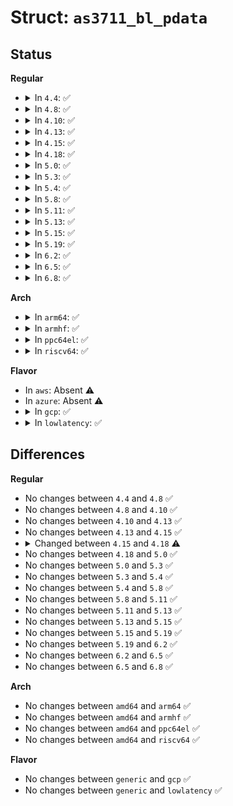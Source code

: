 # Struct: <code>as3711_bl_pdata</code>

## Status
<b>Regular</b>
<ul>
<li>
<details>
<summary>In <code>4.4</code>: ✅</summary>

```c
struct as3711_bl_pdata {
    const char *su1_fb;
    int su1_max_uA;
    const char *su2_fb;
    int su2_max_uA;
    enum as3711_su2_feedback su2_feedback;
    enum as3711_su2_fbprot su2_fbprot;
    bool su2_auto_curr1;
    bool su2_auto_curr2;
    bool su2_auto_curr3;
};
```
</details>
</li>
<li>
<details>
<summary>In <code>4.8</code>: ✅</summary>

```c
struct as3711_bl_pdata {
    const char *su1_fb;
    int su1_max_uA;
    const char *su2_fb;
    int su2_max_uA;
    enum as3711_su2_feedback su2_feedback;
    enum as3711_su2_fbprot su2_fbprot;
    bool su2_auto_curr1;
    bool su2_auto_curr2;
    bool su2_auto_curr3;
};
```
</details>
</li>
<li>
<details>
<summary>In <code>4.10</code>: ✅</summary>

```c
struct as3711_bl_pdata {
    const char *su1_fb;
    int su1_max_uA;
    const char *su2_fb;
    int su2_max_uA;
    enum as3711_su2_feedback su2_feedback;
    enum as3711_su2_fbprot su2_fbprot;
    bool su2_auto_curr1;
    bool su2_auto_curr2;
    bool su2_auto_curr3;
};
```
</details>
</li>
<li>
<details>
<summary>In <code>4.13</code>: ✅</summary>

```c
struct as3711_bl_pdata {
    const char *su1_fb;
    int su1_max_uA;
    const char *su2_fb;
    int su2_max_uA;
    enum as3711_su2_feedback su2_feedback;
    enum as3711_su2_fbprot su2_fbprot;
    bool su2_auto_curr1;
    bool su2_auto_curr2;
    bool su2_auto_curr3;
};
```
</details>
</li>
<li>
<details>
<summary>In <code>4.15</code>: ✅</summary>

```c
struct as3711_bl_pdata {
    const char *su1_fb;
    int su1_max_uA;
    const char *su2_fb;
    int su2_max_uA;
    enum as3711_su2_feedback su2_feedback;
    enum as3711_su2_fbprot su2_fbprot;
    bool su2_auto_curr1;
    bool su2_auto_curr2;
    bool su2_auto_curr3;
};
```
</details>
</li>
<li>
<details>
<summary>In <code>4.18</code>: ✅</summary>

```c
struct as3711_bl_pdata {
    bool su1_fb;
    int su1_max_uA;
    bool su2_fb;
    int su2_max_uA;
    enum as3711_su2_feedback su2_feedback;
    enum as3711_su2_fbprot su2_fbprot;
    bool su2_auto_curr1;
    bool su2_auto_curr2;
    bool su2_auto_curr3;
};
```
</details>
</li>
<li>
<details>
<summary>In <code>5.0</code>: ✅</summary>

```c
struct as3711_bl_pdata {
    bool su1_fb;
    int su1_max_uA;
    bool su2_fb;
    int su2_max_uA;
    enum as3711_su2_feedback su2_feedback;
    enum as3711_su2_fbprot su2_fbprot;
    bool su2_auto_curr1;
    bool su2_auto_curr2;
    bool su2_auto_curr3;
};
```
</details>
</li>
<li>
<details>
<summary>In <code>5.3</code>: ✅</summary>

```c
struct as3711_bl_pdata {
    bool su1_fb;
    int su1_max_uA;
    bool su2_fb;
    int su2_max_uA;
    enum as3711_su2_feedback su2_feedback;
    enum as3711_su2_fbprot su2_fbprot;
    bool su2_auto_curr1;
    bool su2_auto_curr2;
    bool su2_auto_curr3;
};
```
</details>
</li>
<li>
<details>
<summary>In <code>5.4</code>: ✅</summary>

```c
struct as3711_bl_pdata {
    bool su1_fb;
    int su1_max_uA;
    bool su2_fb;
    int su2_max_uA;
    enum as3711_su2_feedback su2_feedback;
    enum as3711_su2_fbprot su2_fbprot;
    bool su2_auto_curr1;
    bool su2_auto_curr2;
    bool su2_auto_curr3;
};
```
</details>
</li>
<li>
<details>
<summary>In <code>5.8</code>: ✅</summary>

```c
struct as3711_bl_pdata {
    bool su1_fb;
    int su1_max_uA;
    bool su2_fb;
    int su2_max_uA;
    enum as3711_su2_feedback su2_feedback;
    enum as3711_su2_fbprot su2_fbprot;
    bool su2_auto_curr1;
    bool su2_auto_curr2;
    bool su2_auto_curr3;
};
```
</details>
</li>
<li>
<details>
<summary>In <code>5.11</code>: ✅</summary>

```c
struct as3711_bl_pdata {
    bool su1_fb;
    int su1_max_uA;
    bool su2_fb;
    int su2_max_uA;
    enum as3711_su2_feedback su2_feedback;
    enum as3711_su2_fbprot su2_fbprot;
    bool su2_auto_curr1;
    bool su2_auto_curr2;
    bool su2_auto_curr3;
};
```
</details>
</li>
<li>
<details>
<summary>In <code>5.13</code>: ✅</summary>

```c
struct as3711_bl_pdata {
    bool su1_fb;
    int su1_max_uA;
    bool su2_fb;
    int su2_max_uA;
    enum as3711_su2_feedback su2_feedback;
    enum as3711_su2_fbprot su2_fbprot;
    bool su2_auto_curr1;
    bool su2_auto_curr2;
    bool su2_auto_curr3;
};
```
</details>
</li>
<li>
<details>
<summary>In <code>5.15</code>: ✅</summary>

```c
struct as3711_bl_pdata {
    bool su1_fb;
    int su1_max_uA;
    bool su2_fb;
    int su2_max_uA;
    enum as3711_su2_feedback su2_feedback;
    enum as3711_su2_fbprot su2_fbprot;
    bool su2_auto_curr1;
    bool su2_auto_curr2;
    bool su2_auto_curr3;
};
```
</details>
</li>
<li>
<details>
<summary>In <code>5.19</code>: ✅</summary>

```c
struct as3711_bl_pdata {
    bool su1_fb;
    int su1_max_uA;
    bool su2_fb;
    int su2_max_uA;
    enum as3711_su2_feedback su2_feedback;
    enum as3711_su2_fbprot su2_fbprot;
    bool su2_auto_curr1;
    bool su2_auto_curr2;
    bool su2_auto_curr3;
};
```
</details>
</li>
<li>
<details>
<summary>In <code>6.2</code>: ✅</summary>

```c
struct as3711_bl_pdata {
    bool su1_fb;
    int su1_max_uA;
    bool su2_fb;
    int su2_max_uA;
    enum as3711_su2_feedback su2_feedback;
    enum as3711_su2_fbprot su2_fbprot;
    bool su2_auto_curr1;
    bool su2_auto_curr2;
    bool su2_auto_curr3;
};
```
</details>
</li>
<li>
<details>
<summary>In <code>6.5</code>: ✅</summary>

```c
struct as3711_bl_pdata {
    bool su1_fb;
    int su1_max_uA;
    bool su2_fb;
    int su2_max_uA;
    enum as3711_su2_feedback su2_feedback;
    enum as3711_su2_fbprot su2_fbprot;
    bool su2_auto_curr1;
    bool su2_auto_curr2;
    bool su2_auto_curr3;
};
```
</details>
</li>
<li>
<details>
<summary>In <code>6.8</code>: ✅</summary>

```c
struct as3711_bl_pdata {
    bool su1_fb;
    int su1_max_uA;
    bool su2_fb;
    int su2_max_uA;
    enum as3711_su2_feedback su2_feedback;
    enum as3711_su2_fbprot su2_fbprot;
    bool su2_auto_curr1;
    bool su2_auto_curr2;
    bool su2_auto_curr3;
};
```
</details>
</li>
</ul>
<b>Arch</b>
<ul>
<li>
<details>
<summary>In <code>arm64</code>: ✅</summary>

```c
struct as3711_bl_pdata {
    bool su1_fb;
    int su1_max_uA;
    bool su2_fb;
    int su2_max_uA;
    enum as3711_su2_feedback su2_feedback;
    enum as3711_su2_fbprot su2_fbprot;
    bool su2_auto_curr1;
    bool su2_auto_curr2;
    bool su2_auto_curr3;
};
```
</details>
</li>
<li>
<details>
<summary>In <code>armhf</code>: ✅</summary>

```c
struct as3711_bl_pdata {
    bool su1_fb;
    int su1_max_uA;
    bool su2_fb;
    int su2_max_uA;
    enum as3711_su2_feedback su2_feedback;
    enum as3711_su2_fbprot su2_fbprot;
    bool su2_auto_curr1;
    bool su2_auto_curr2;
    bool su2_auto_curr3;
};
```
</details>
</li>
<li>
<details>
<summary>In <code>ppc64el</code>: ✅</summary>

```c
struct as3711_bl_pdata {
    bool su1_fb;
    int su1_max_uA;
    bool su2_fb;
    int su2_max_uA;
    enum as3711_su2_feedback su2_feedback;
    enum as3711_su2_fbprot su2_fbprot;
    bool su2_auto_curr1;
    bool su2_auto_curr2;
    bool su2_auto_curr3;
};
```
</details>
</li>
<li>
<details>
<summary>In <code>riscv64</code>: ✅</summary>

```c
struct as3711_bl_pdata {
    bool su1_fb;
    int su1_max_uA;
    bool su2_fb;
    int su2_max_uA;
    enum as3711_su2_feedback su2_feedback;
    enum as3711_su2_fbprot su2_fbprot;
    bool su2_auto_curr1;
    bool su2_auto_curr2;
    bool su2_auto_curr3;
};
```
</details>
</li>
</ul>
<b>Flavor</b>
<ul>
<li>
In <code>aws</code>: Absent ⚠️
</li>
<li>
In <code>azure</code>: Absent ⚠️
</li>
<li>
<details>
<summary>In <code>gcp</code>: ✅</summary>

```c
struct as3711_bl_pdata {
    bool su1_fb;
    int su1_max_uA;
    bool su2_fb;
    int su2_max_uA;
    enum as3711_su2_feedback su2_feedback;
    enum as3711_su2_fbprot su2_fbprot;
    bool su2_auto_curr1;
    bool su2_auto_curr2;
    bool su2_auto_curr3;
};
```
</details>
</li>
<li>
<details>
<summary>In <code>lowlatency</code>: ✅</summary>

```c
struct as3711_bl_pdata {
    bool su1_fb;
    int su1_max_uA;
    bool su2_fb;
    int su2_max_uA;
    enum as3711_su2_feedback su2_feedback;
    enum as3711_su2_fbprot su2_fbprot;
    bool su2_auto_curr1;
    bool su2_auto_curr2;
    bool su2_auto_curr3;
};
```
</details>
</li>
</ul>

## Differences
<b>Regular</b>
<ul>
<li>
No changes between <code>4.4</code> and <code>4.8</code> ✅
</li>
<li>
No changes between <code>4.8</code> and <code>4.10</code> ✅
</li>
<li>
No changes between <code>4.10</code> and <code>4.13</code> ✅
</li>
<li>
No changes between <code>4.13</code> and <code>4.15</code> ✅
</li>
<li>
<details>
<summary>Changed between <code>4.15</code> and <code>4.18</code> ⚠️</summary>
<ul>
<li>
<b>Field type changed. </b>
<code>const char *su1_fb</code> ➡️ <code>bool su1_fb</code>
</li>
<li>
<b>Field type changed. </b>
<code>const char *su2_fb</code> ➡️ <code>bool su2_fb</code>
</li>
</ul>
</details>
</li>
<li>
No changes between <code>4.18</code> and <code>5.0</code> ✅
</li>
<li>
No changes between <code>5.0</code> and <code>5.3</code> ✅
</li>
<li>
No changes between <code>5.3</code> and <code>5.4</code> ✅
</li>
<li>
No changes between <code>5.4</code> and <code>5.8</code> ✅
</li>
<li>
No changes between <code>5.8</code> and <code>5.11</code> ✅
</li>
<li>
No changes between <code>5.11</code> and <code>5.13</code> ✅
</li>
<li>
No changes between <code>5.13</code> and <code>5.15</code> ✅
</li>
<li>
No changes between <code>5.15</code> and <code>5.19</code> ✅
</li>
<li>
No changes between <code>5.19</code> and <code>6.2</code> ✅
</li>
<li>
No changes between <code>6.2</code> and <code>6.5</code> ✅
</li>
<li>
No changes between <code>6.5</code> and <code>6.8</code> ✅
</li>
</ul>
<b>Arch</b>
<ul>
<li>
No changes between <code>amd64</code> and <code>arm64</code> ✅
</li>
<li>
No changes between <code>amd64</code> and <code>armhf</code> ✅
</li>
<li>
No changes between <code>amd64</code> and <code>ppc64el</code> ✅
</li>
<li>
No changes between <code>amd64</code> and <code>riscv64</code> ✅
</li>
</ul>
<b>Flavor</b>
<ul>
<li>
No changes between <code>generic</code> and <code>gcp</code> ✅
</li>
<li>
No changes between <code>generic</code> and <code>lowlatency</code> ✅
</li>
</ul>
